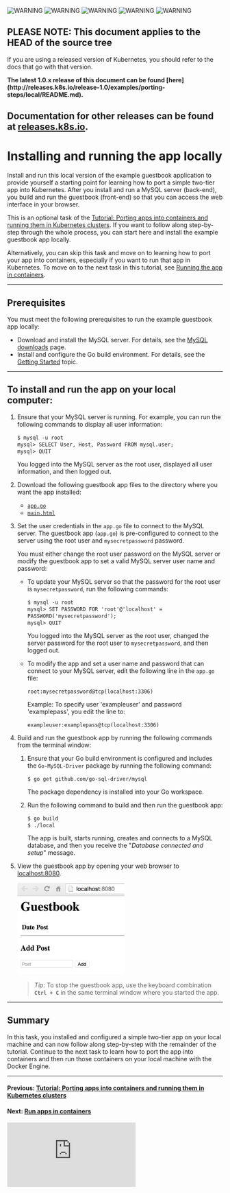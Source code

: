 <!-- BEGIN MUNGE: UNVERSIONED_WARNING -->

<!-- BEGIN STRIP_FOR_RELEASE -->

<img src="http://kubernetes.io/img/warning.png" alt="WARNING"
     width="25" height="25">
<img src="http://kubernetes.io/img/warning.png" alt="WARNING"
     width="25" height="25">
<img src="http://kubernetes.io/img/warning.png" alt="WARNING"
     width="25" height="25">
<img src="http://kubernetes.io/img/warning.png" alt="WARNING"
     width="25" height="25">
<img src="http://kubernetes.io/img/warning.png" alt="WARNING"
     width="25" height="25">

<h2>PLEASE NOTE: This document applies to the HEAD of the source tree</h2>

If you are using a released version of Kubernetes, you should
refer to the docs that go with that version.

<strong>
The latest 1.0.x release of this document can be found
[here](http://releases.k8s.io/release-1.0/examples/porting-steps/local/README.md).

Documentation for other releases can be found at
[releases.k8s.io](http://releases.k8s.io).
</strong>
--

<!-- END STRIP_FOR_RELEASE -->

<!-- END MUNGE: UNVERSIONED_WARNING -->

# Installing and running the app locally

Install and run this local version of the example guestbook application to provide yourself a starting point for learning how to port a simple two-tier app into Kubernetes. After you install and run a MySQL server (back-end), you build and run the guestbook (front-end) so that you can access the web interface in your browser.

This is an optional task of the [Tutorial: Porting apps into containers and running them in Kubernetes clusters](../README.md). If you want to follow along step-by-step through the whole process, you can start here and install the example guestbook app locally.

Alternatively, you can skip this task and move on to learning how to port your app into containers, especially if you want to run that app in Kubernetes. To move on to the next task in this tutorial, see [Running the app in containers](../containers/README.md).

------------

## Prerequisites

You must meet the following prerequisites to run the example guestbook app locally:

 * Download and install the MySQL server. For details, see the [MySQL downloads](http://dev.mysql.com/downloads/) page.
 * Install and configure the Go build environment. For details, see the [Getting Started](http://golang.org/doc/install) topic.

------------

## To install and run the app on your local computer:

 1. Ensure that your MySQL server is running. For example, you can run the following commands to display all user information:

    ```shell
    $ mysql -u root
    mysql> SELECT User, Host, Password FROM mysql.user;
    mysql> QUIT
    ```

    You logged into the MySQL server as the root user, displayed all user information, and then logged out.

 1. Download the following guestbook app files to the directory where you want the app installed:

    * [`app.go`](app.go)
    * [`main.html`](main.html)

 1. Set the user credentials in the `app.go` file to connect to the MySQL server. The guestbook app (`app.go`) is pre-configured to connect to the server using the root user and `mysecretpassword` password.

    You must either change the root user password on the MySQL server or modify the guestbook app to set a valid MySQL server user name and password:

    * To update your MySQL server so that the password for the root user is `mysecretpassword`, run the following commands:

        ```shell
        $ mysql -u root
        mysql> SET PASSWORD FOR 'root'@'localhost' = PASSWORD('mysecretpassword');
        mysql> QUIT
        ```

        You logged into the MySQL server as the root user, changed the server password for the root user to `mysecretpassword`, and then logged out.

    * To modify the app and set a user name and password that can connect to your MySQL server, edit the following line in the `app.go` file:

        ```
        root:mysecretpassword@tcp(localhost:3306)
        ```

        Example: To specify user 'exampleuser' and password 'examplepass', you edit the line to:

        ```
        exampleuser:examplepass@tcp(localhost:3306)
        ```

 1. Build and run the guestbook app by running the following commands from the terminal window:

    1. Ensure that your Go build environment is configured and includes the `Go-MySQL-Driver` package by running the following command:

        ```shell
        $ go get github.com/go-sql-driver/mysql
        ```

        The package dependency is installed into your Go workspace.

    1. Run the following command to build and then run the guestbook app:

        ```shell
        $ go build
        $ ./local
        ```

        The app is built, starts running, creates and connects to a MySQL database, and then you receive the "*Database connected and setup*" message.

 1. View the guestbook app by opening your web browser to [localhost:8080](http://localhost:8080).

    ![Guestbook](../images/guestbook.png)

    > *Tip*: To stop the guestbook app, use the keyboard combination **`Ctrl + C`** in the same terminal window where you started the app.

------------

## Summary

In this task, you installed and configured a simple two-tier app on your local machine and can now follow along step-by-step with the remainder of the tutorial. Continue to the next task to learn how to port the app into containers and then run those containers on your local machine with the Docker Engine.

------------

#### Previous: [Tutorial: Porting apps into containers and running them in Kubernetes clusters](../README.md)

#### Next: [Run apps in containers](../containers/README.md)

<!-- BEGIN MUNGE: GENERATED_ANALYTICS -->
[![Analytics](https://kubernetes-site.appspot.com/UA-36037335-10/GitHub/examples/porting-steps/local/README.md?pixel)]()
<!-- END MUNGE: GENERATED_ANALYTICS -->
